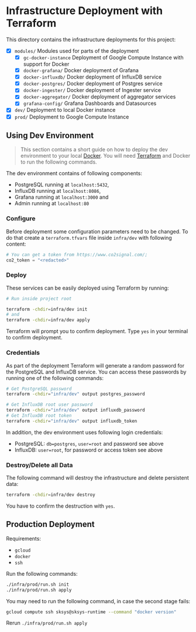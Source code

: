 # Infrastructure Deployment with Terraform

This directory contains the infrastructure deployments for this project:

- [x] `modules/` Modules used for parts of the deployment
  - [x] `gc-docker-instance` Deployment of Google Compute Instance with support for Docker
  - [x] `docker-grafana/` Docker deployment of Grafana
  - [x] `docker-influxdb/` Docker deployment of InfluxDB service
  - [x] `docker-postgres/` Docker deployment of Postgres service
  - [x] `docker-ingester/` Docker deployment of Ingester service
  - [x] `docker-aggregator/` Docker deployment of aggregator services
  - [x] `grafana-config/` Grafana Dashboards and Datasources
- [x] `dev/` Deployment to local Docker instance
- [x] `prod/` Deployment to Google Compute Instance

## Using Dev Environment

> This section contains a short guide on how to deploy the dev environment to your local [Docker](https://www.docker.com/).
> You will need [Terraform](https://www.terraform.io/) and Docker to run the following commands.

The dev environment contains of following components:

- PostgreSQL running at `localhost:5432`,
- InfluxDB running at `localhost:8086`,
- Grafana running at `localhost:3000` and
- Admin running at `localhost:80`

### Configure

Before deployment some configuration parameters need to be changed. To do that create a `terraform.tfvars`
file inside `infra/dev` with following content:

```terraform
# You can get a token from https://www.co2signal.com/;
co2_token = "<redacted>"
```

### Deploy

These services can be easily deployed using Terraform by running:

```sh
# Run inside project root

terraform -chdir=infra/dev init
# and
terraform -chdir=infra/dev apply
```

Terraform will prompt you to confirm deployment. Type `yes` in your terminal to confirm deployment.

### Credentials

As part of the deployment Terraform will generate a random password for the PostgreSQL and InfluxDB
service. You can access these passwords by running one of the following commands:

```sh
# Get PostgreSQL password
terraform -chdir="infra/dev" output postgres_password

# Get InfluxDB root user password
terraform -chdir="infra/dev" output influxdb_password
# Get InfluxDB root token
terraform -chdir="infra/dev" output influxdb_token
```

In addition, the dev environment uses following login credentials:

- PostgreSQL: `db=postgres`, `user=root` and password see above
- InfluxDB: `user=root`, for password or access token see above

### Destroy/Delete all Data

The following command will destroy the infrastructure and delete persistent data:

```sh
terraform -chdir=infra/dev destroy
```

You have to confirm the destruction with `yes`.

## Production Deployment

Requirements:

- `gcloud`
- `docker`
- `ssh`

Run the following commands:

```sh
./infra/prod/run.sh init
./infra/prod/run.sh apply
```

You may need to run the following command, in case the second stage fails:

```sh
gcloud compute ssh sksys@sksys-runtime --command "docker version"
```

Rerun `./infra/prod/run.sh apply`
